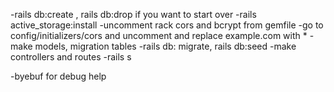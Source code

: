 -rails db:create , rails db:drop if you want to start over
-rails active_storage:install
-uncomment rack cors and bcrypt from gemfile
-go to config/initializers/cors and uncomment and replace example.com with *
-make models, migration tables
-rails db: migrate, rails db:seed
-make controllers and routes 
-rails s 

-byebuf for debug help 